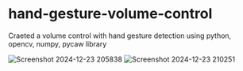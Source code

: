 ﻿# hand-gesture-volume-control

Craeted a volume control with hand gesture detection using python, opencv, numpy, pycaw library
 
![Screenshot 2024-12-23 205838](https://github.com/user-attachments/assets/64f029bd-42c0-40af-b4f7-e022d703bf91)
![Screenshot 2024-12-23 210251](https://github.com/user-attachments/assets/0837941e-332c-4c2f-bee2-f8c34b81eaf2)
